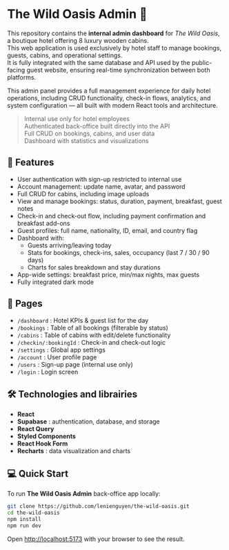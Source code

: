 # The Wild Oasis Admin 🌿

This repository contains the **internal admin dashboard** for _The Wild Oasis_, a boutique hotel offering 8 luxury wooden cabins.  
This web application is used exclusively by hotel staff to manage bookings, guests, cabins, and operational settings.  
It is fully integrated with the same database and API used by the public-facing guest website, ensuring real-time synchronization between both platforms.

This admin panel provides a full management experience for daily hotel operations, including CRUD functionality, check-in flows, analytics, and system configuration — all built with modern React tools and architecture.

> Internal use only for hotel employees  
> Authenticated back-office built directly into the API  
> Full CRUD on bookings, cabins, and user data  
> Dashboard with statistics and visualizations

## 🚀 Features

- User authentication with sign-up restricted to internal use
- Account management: update name, avatar, and password
- Full CRUD for cabins, including image uploads
- View and manage bookings: status, duration, payment, breakfast, guest notes
- Check-in and check-out flow, including payment confirmation and breakfast add-ons
- Guest profiles: full name, nationality, ID, email, and country flag
- Dashboard with:
  - Guests arriving/leaving today
  - Stats for bookings, check-ins, sales, occupancy (last 7 / 30 / 90 days)
  - Charts for sales breakdown and stay durations
- App-wide settings: breakfast price, min/max nights, max guests
- Fully integrated dark mode

## 📄 Pages

- `/dashboard` : Hotel KPIs & guest list for the day
- `/bookings` : Table of all bookings (filterable by status)
- `/cabins` : Table of cabins with edit/delete functionality
- `/checkin/:bookingId` : Check-in and check-out logic
- `/settings` : Global app settings
- `/account` : User profile page
- `/users` : Sign-up page (internal use only)
- `/login` : Login screen

## 🛠 Technologies and librairies

- **React**
- **Supabase** : authentication, database, and storage
- **React Query**
- **Styled Components**
- **React Hook Form**
- **Recharts** : data visualization and charts

## 💻 Quick Start

To run **The Wild Oasis Admin** back-office app locally:

```bash
git clone https://github.com/lenienguyen/the-wild-oasis.git
cd the-wild-oasis
npm install
npm run dev
```

Open [http://localhost:5173](http://localhost:5173) with your browser to see the result.
